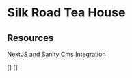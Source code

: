 # Silk Road Tea House



## Resources 

[NextJS and Sanity Cms Integration](https://www.sanity.io/guides/nextjs-app-router-live-preview)



[]
[]